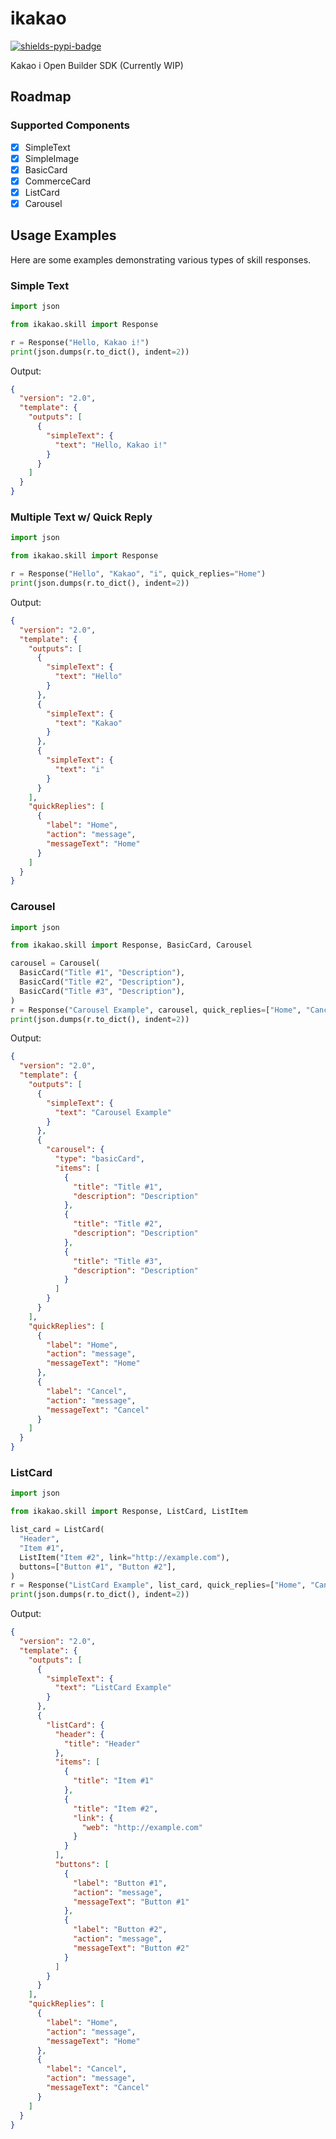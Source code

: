 # ikakao

[![shields-pypi-badge]](https://pypi.org/project/ikakao/)

[shields-pypi-badge]: https://img.shields.io/pypi/v/ikakao?style=flat-square&color=blue

Kakao i Open Builder SDK (Currently WIP)

## Roadmap

### Supported Components

- [x] SimpleText
- [x] SimpleImage
- [x] BasicCard
- [x] CommerceCard
- [x] ListCard
- [x] Carousel

## Usage Examples

Here are some examples demonstrating various types of skill responses.

### Simple Text

```python
import json

from ikakao.skill import Response

r = Response("Hello, Kakao i!")
print(json.dumps(r.to_dict(), indent=2))
```

Output:
```json
{
  "version": "2.0",
  "template": {
    "outputs": [
      {
        "simpleText": {
          "text": "Hello, Kakao i!"
        }
      }
    ]
  }
}
```

### Multiple Text w/ Quick Reply

```python
import json

from ikakao.skill import Response

r = Response("Hello", "Kakao", "i", quick_replies="Home")
print(json.dumps(r.to_dict(), indent=2))
```

Output:
```json
{
  "version": "2.0",
  "template": {
    "outputs": [
      {
        "simpleText": {
          "text": "Hello"
        }
      },
      {
        "simpleText": {
          "text": "Kakao"
        }
      },
      {
        "simpleText": {
          "text": "i"
        }
      }
    ],
    "quickReplies": [
      {
        "label": "Home",
        "action": "message",
        "messageText": "Home"
      }
    ]
  }
}
```

### Carousel

```python
import json

from ikakao.skill import Response, BasicCard, Carousel

carousel = Carousel(
  BasicCard("Title #1", "Description"),
  BasicCard("Title #2", "Description"),
  BasicCard("Title #3", "Description"),
)
r = Response("Carousel Example", carousel, quick_replies=["Home", "Cancel"])
print(json.dumps(r.to_dict(), indent=2))
```

Output:
```json
{
  "version": "2.0",
  "template": {
    "outputs": [
      {
        "simpleText": {
          "text": "Carousel Example"
        }
      },
      {
        "carousel": {
          "type": "basicCard",
          "items": [
            {
              "title": "Title #1",
              "description": "Description"
            },
            {
              "title": "Title #2",
              "description": "Description"
            },
            {
              "title": "Title #3",
              "description": "Description"
            }
          ]
        }
      }
    ],
    "quickReplies": [
      {
        "label": "Home",
        "action": "message",
        "messageText": "Home"
      },
      {
        "label": "Cancel",
        "action": "message",
        "messageText": "Cancel"
      }
    ]
  }
}
```

### ListCard

```python
import json

from ikakao.skill import Response, ListCard, ListItem

list_card = ListCard(
  "Header",
  "Item #1",
  ListItem("Item #2", link="http://example.com"),
  buttons=["Button #1", "Button #2"],
)
r = Response("ListCard Example", list_card, quick_replies=["Home", "Cancel"])
print(json.dumps(r.to_dict(), indent=2))
```

Output:
```json
{
  "version": "2.0",
  "template": {
    "outputs": [
      {
        "simpleText": {
          "text": "ListCard Example"
        }
      },
      {
        "listCard": {
          "header": {
            "title": "Header"
          },
          "items": [
            {
              "title": "Item #1"
            },
            {
              "title": "Item #2",
              "link": {
                "web": "http://example.com"
              }
            }
          ],
          "buttons": [
            {
              "label": "Button #1",
              "action": "message",
              "messageText": "Button #1"
            },
            {
              "label": "Button #2",
              "action": "message",
              "messageText": "Button #2"
            }
          ]
        }
      }
    ],
    "quickReplies": [
      {
        "label": "Home",
        "action": "message",
        "messageText": "Home"
      },
      {
        "label": "Cancel",
        "action": "message",
        "messageText": "Cancel"
      }
    ]
  }
}
```
